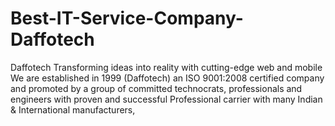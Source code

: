 # Best-IT-Service-Company-Daffotech
 Daffotech Transforming ideas into reality with cutting-edge web and mobile   We are established in 1999 (Daffotech) an ISO 9001:2008 certified company and promoted by a group of committed technocrats, professionals and engineers with proven and successful Professional carrier with many Indian &amp; International manufacturers,
